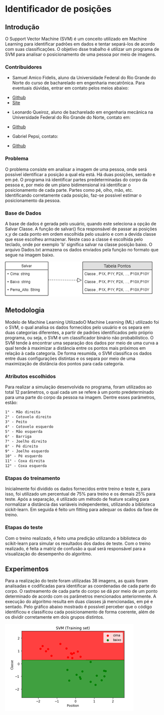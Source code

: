# Identificador de posições

## Introdução
O Support Vector Machine (SVM) é um conceito utilizado em Machine Learning para identificar padrões em dados e tentar separá-los de acordo com suas classificações. O objetivo dsse trabalho é utilizar um programa de SVM para analisar o posicionamento de uma pessoa por meio de imagens.

### Contribuidores

* Samuel Amico Fidelis, aluno da Universidade Federal do Rio Grande do Norte do curso de bacharelado em engenharia mecatrônica. Para eventuais dúvidas, entrar em contato pelos
meios abaixo:
- [Github](https://github.com/samuelamico/MachineLearning)
- [Site](https://samuelamico.github.io/)

* Leonardo Queiroz, aluno de bacharelado em engenharia mecânica na Universidade Federal do Rio Grande do Norte, contato em:
- [Github](https://github.com/leocqueiroz)

* Gabriel Pepsi, contato:
- [Github](https://theuselessweb.com/)

### Problema
O problema consiste em analisar a imagem de uma pessoa, onde será possível identificar a posição a qual ela está. Há duas posições, sentado e em pé. O programa irá identificar partes predeterminadas do corpo da pessoa e, por meio de um plano bidimensional irá identificar o posicionamento de cada parte. Partes como pé, olho, mão, etc. Identificando corretamente cada posição, faz-se possível estimar o posicionamento da pessoa. 

### Base de Dados
A base de dados é gerada pelo usuário, quando este seleciona a opção de Salvar Classe. A função de salvar() fica responsável de passar as posições x,y de cada ponto em ordem escolhida pelo usuário e com a devida classe que esse escolheu armazenar. Neste caso a classe é escolhida pelo teclado, onde por exemplo 'b' significa salvar na classe posição baixo.
O arquivo Dados.txt armazena os dados enviados pela função no formato que segue na imagem baixo.

![FuncaoSalvarTXT](https://github.com/samuelamico/MachineLearning/blob/master/Graficos/SalvarTabelaPoseEstimation.png)

## Metodologia 

Modelo de Machine Learning UtilizadoO Machine Learning (ML) utilizado foi o SVM, o qual analisa os dados fornecidos pelo usuário e os separa em duas categorias diferentes, a partir de padrões identificados pelo próprio programa, ou seja, o SVM é um classificador binário não probabilístico. O SVM tende à encontrar uma separação dos dados por meio de uma curva a qual tende à maximizar a
distância entre os pontos mais próximos em relação à cada categoria. De forma resumida, o SVM classifica os dados entre duas configurações distintas e os separa por meio de uma maximização de distância dos pontos para cada categoria.

### Atributos escolhidos
Para realizar a simulação desenvolvida no programa, foram utilizados ao total 12 parâmetros, o qual cada um se refere à um ponto predeterminado para uma parte do corpo da pessoa na imagem. Dentre esses parâmetros, estão:
```
1° - Mão direita
2° - Cotovelo direito
3° - Peito
4° - Cotovelo esquerdo
5° - Mão esquerda
6° - Barriga
7° - Joelho direito
8° - Pé direito
9° - Joelho esquerdo
10° - Pé esquerdo
11° - Coxa direita
12° - Coxa esquerda
```
### Etapas do treinamento
Inicialmente foi dividido os dados fornecidos entre treino e teste e, para isso, foi utilizado um percentual de 75% para treino e os demais 25% para teste.
Após a separação, é utilizado um método de feature scaling para normalizar a distância das variáveis independentes, utilizando a biblioteca sickit-learn. Em seguida é feito um fitting para adequar os dados da fase de treino.

### Etapas do teste
Com o treino realizado, é feito uma predição utilizando a biblioteca do scikit-learn para simular os resultados dos dados de teste. Com o treino realizado, é feita a matriz de confusão a qual será responsável para a visualização do desempenho do algoritmo.

## Experimentos 
Para a realização do teste foram utilizadas 38 imagens, as quais foram analisadas e codificadas para identificar as coordenadas de cada parte do corpo. O rastreamento de cada parte do corpo se dá por meio de um ponto determinado de acordo com os parâmetros mencionados anteriormente.
A execução do algoritmo resulta em duas classes já mencionadas, em pé e sentado. Pelo gráfico abaixo mostrado é possível perceber que o código identificou e classificou cada posicionamento de forma coerente, além de os dividir corretamente em dois grupos distintos.

![Grafico](https://github.com/leocqueiroz/MachineLearning/blob/master/SVM/Imagens/Grafico.PNG)
